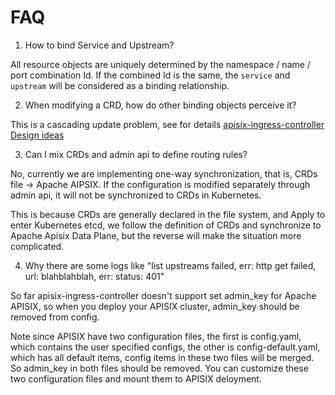 <!--
#
# Licensed to the Apache Software Foundation (ASF) under one or more
# contributor license agreements.  See the NOTICE file distributed with
# this work for additional information regarding copyright ownership.
# The ASF licenses this file to You under the Apache License, Version 2.0
# (the "License"); you may not use this file except in compliance with
# the License.  You may obtain a copy of the License at
#
#     http://www.apache.org/licenses/LICENSE-2.0
#
# Unless required by applicable law or agreed to in writing, software
# distributed under the License is distributed on an "AS IS" BASIS,
# WITHOUT WARRANTIES OR CONDITIONS OF ANY KIND, either express or implied.
# See the License for the specific language governing permissions and
# limitations under the License.
#
-->

# FAQ

1. How to bind Service and Upstream?

All resource objects are uniquely determined by the namespace / name / port combination Id. If the combined Id is the same, the `service` and `upstream` will be considered as a binding relationship.

2. When modifying a CRD, how do other binding objects perceive it?

This is a cascading update problem, see for details [apisix-ingress-controller Design ideas](./design.md)

3. Can I mix CRDs and admin api to define routing rules?

No, currently we are implementing one-way synchronization, that is, CRDs file -> Apache AIPSIX. If the configuration is modified separately through admin api, it will not be synchronized to CRDs in Kubernetes.

This is because CRDs are generally declared in the file system, and Apply to enter Kubernetes etcd, we follow the definition of CRDs and synchronize to Apache Apisix Data Plane, but the reverse will make the situation more complicated.

4. Why there are some logs like "list upstreams failed, err: http get failed, url: blahblahblah, err: status: 401"

So far apisix-ingress-controller doesn't support set admin_key for Apache APISIX, so when you deploy your APISIX cluster, admin_key should be removed from config.

Note since APISIX have two configuration files, the first is config.yaml, which contains the user specified configs, the other is config-default.yaml, which has all default items, config items in these two files will be merged. So admin_key in both files should be removed. You can customize these two configuration files and mount them to APISIX deloyment.
